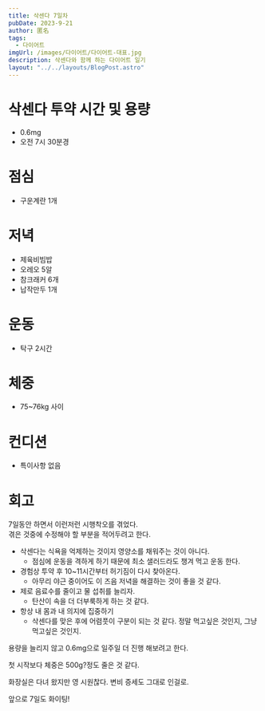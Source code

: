 ```yaml
---
title: 삭센다 7일차
pubDate: 2023-9-21
author: 匿名
tags:
  - 다이어트
imgUrl: /images/다이어트/다이어트-대표.jpg
description: 삭센다와 함께 하는 다이어트 일기
layout: "../../layouts/BlogPost.astro"
---
```


# 삭센다 투약 시간 및 용량
- 0.6mg
- 오전 7시 30분경

# 점심
- 구운계란 1개

# 저녁
- 제육비빔밥
- 오레오 5알
- 참크래커 6개
- 납작만두 1개

# 운동
- 탁구 2시간

# 체중
- 75~76kg 사이

# 컨디션
- 특이사항 없음

# 회고
7일동안 하면서 이런저런 시행착오를 겪었다.   
겪은 것중에 수정해야 할 부분을 적어두려고 한다.

- 삭센다는 식욕을 억제하는 것이지 영양소를 채워주는 것이 아니다. 
    - 점심에 운동을 격하게 하기 때문에 최소 샐러드라도 챙겨 먹고 운동 한다. 
- 경험상 투약 후 10~11시간부터 허기짐이 다시 찾아온다. 
    - 아무리 야근 중이어도 이 즈음 저녁을 해결하는 것이 좋을 것 같다. 
- 제로 음료수를 줄이고 물 섭취를 늘리자. 
    - 탄산이 속을 더 더부룩하게 하는 것 같다. 
- 항상 내 몸과 내 의지에 집중하기
    - 삭센다를 맞은 후에 어렴풋이 구분이 되는 것 같다. 정말 먹고싶은 것인지, 그냥 먹고싶은 것인지.

용량을 늘리지 않고 0.6mg으로 일주일 더 진행 해보려고 한다.    

첫 시작보다 체중은 500g?정도 줄은 것 같다.    

화장실은 다녀 왔지만 영 시원찮다. 변비 증세도 그대로 인걸로.

앞으로 7일도 화이팅!